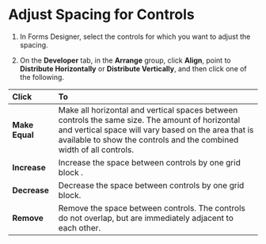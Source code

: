 
# Adjust Spacing for Controls

1. In Forms Designer, select the controls for which you want to adjust the spacing. 
    
2. On the  **Developer** tab, in the **Arrange** group, click **Align**, point to  **Distribute Horizontally** or **Distribute Vertically**, and then click one of the following.
    

|**Click**|**To**|
|:-----|:-----|
| **Make Equal**|Make all horizontal and vertical spaces between controls the same size. The amount of horizontal and vertical space will vary based on the area that is available to show the controls and the combined width of all controls.|
| **Increase**|Increase the space between controls by one grid block .|
| **Decrease**|Decrease the space between controls by one grid block.|
| **Remove**|Remove the space between controls. The controls do not overlap, but are immediately adjacent to each other.|
